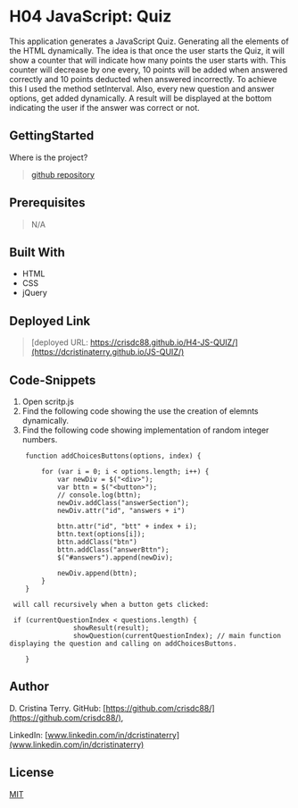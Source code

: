 # H04 JavaScript: Quiz

This application generates a JavaScript Quiz. Generating all the elements of the HTML dynamically.
The idea is that once the user starts the Quiz, it will show a counter that will indicate how many points the user starts with.  This counter will decrease by one every, 10 points will be added when answered correctly and 10 points deducted when answered incorrectly. To achieve this I used the method setInterval.
Also, every new question and answer options, get added dynamically.  A result will be displayed at the bottom indicating the user if the answer was correct or not.

## GettingStarted

Where is the project?

>[github repository](https://github.com/crisdc88/H4-JS-QUIZ/)

## Prerequisites

>N/A

## Built With

* HTML
* CSS
* jQuery

## Deployed Link

>[deployed URL: https://crisdc88.github.io/H4-JS-QUIZ/](https://dcristinaterry.github.io/JS-QUIZ/)

## Code-Snippets

1. Open scritp.js
2. Find the following code showing the use the creation of elemnts dynamically.
3. Find the following code showing implementation of random integer numbers.


```
    function addChoicesButtons(options, index) {

        for (var i = 0; i < options.length; i++) {
            var newDiv = $("<div>");
            var bttn = $("<button>");
            // console.log(bttn);
            newDiv.addClass("answerSection");
            newDiv.attr("id", "answers + i")

            bttn.attr("id", "btt" + index + i);
            bttn.text(options[i]);
            bttn.addClass("btn")
            bttn.addClass("answerBttn");
            $("#answers").append(newDiv);

            newDiv.append(bttn);
        }
    }

 will call recursively when a button gets clicked:

 if (currentQuestionIndex < questions.length) {
                showResult(result);
                showQuestion(currentQuestionIndex); // main function displaying the question and calling on addChoicesButtons.

    }
```

## Author

D. Cristina Terry.
GitHub: [https://github.com/crisdc88/](https://github.com/crisdc88/),

LinkedIn: [www.linkedin.com/in/dcristinaterry](www.linkedin.com/in/dcristinaterry)

## License

[MIT](https://choosealicense.com/licenses/mit/)
